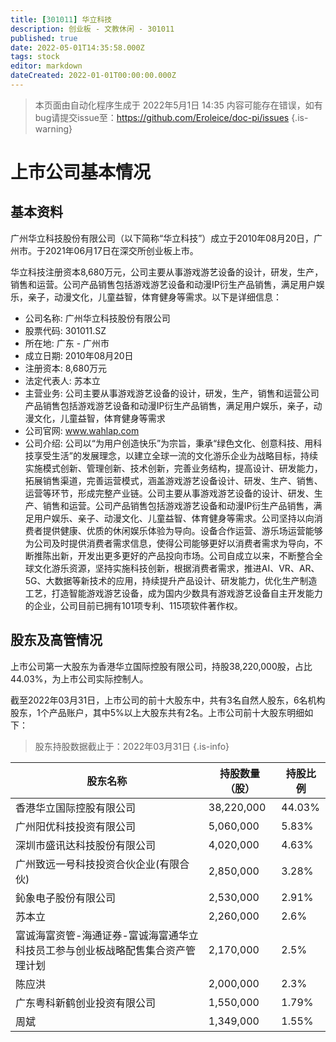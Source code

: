 ```yaml
---
title: [301011] 华立科技
description: 创业板 - 文教休闲 - 301011
published: true
date: 2022-05-01T14:35:58.000Z
tags: stock
editor: markdown
dateCreated: 2022-01-01T00:00:00.000Z
---
```


> 本页面由自动化程序生成于 2022年5月1日 14:35
> 内容可能存在错误，如有bug请提交issue至：https://github.com/Eroleice/doc-pi/issues
{.is-warning}

# 上市公司基本情况

## 基本资料

广州华立科技股份有限公司（以下简称“华立科技”）成立于2010年08月20日，广州市。于2021年06月17日在深交所创业板上市。

华立科技注册资本8,680万元，公司主要从事游戏游艺设备的设计，研发，生产，销售和运营。公司产品销售包括游戏游艺设备和动漫IP衍生产品销售，满足用户娱乐，亲子，动漫文化，儿童益智，体育健身等需求。以下是详细信息：

- 公司名称: 广州华立科技股份有限公司
- 股票代码: 301011.SZ
- 所在地: 广东 - 广州市
- 成立日期: 2010年08月20日
- 注册资本: 8,680万元
- 法定代表人: 苏本立
- 主营业务: 公司主要从事游戏游艺设备的设计，研发，生产，销售和运营公司产品销售包括游戏游艺设备和动漫IP衍生产品销售，满足用户娱乐，亲子，动漫文化，儿童益智，体育健身等需求
- 公司官网: www.wahlap.com
- 公司介绍: 公司以“为用户创造快乐”为宗旨，秉承“绿色文化、创意科技、用科技享受生活”的发展理念，以建立全球一流的文化游乐企业为战略目标，持续实施模式创新、管理创新、技术创新，完善业务结构，提高设计、研发能力，拓展销售渠道，完善运营模式，涵盖游戏游艺设备设计、研发、生产、销售、运营等环节，形成完整产业链。公司主要从事游戏游艺设备的设计、研发、生产、销售和运营。公司产品销售包括游戏游艺设备和动漫IP衍生产品销售，满足用户娱乐、亲子、动漫文化、儿童益智、体育健身等需求。公司坚持以向消费者提供健康、优质的休闲娱乐体验为导向。设备合作运营、游乐场运营能够为公司及时提供消费者需求信息，使得公司能够更好以消费者需求为导向，不断推陈出新，开发出更多更好的产品投向市场。公司自成立以来，不断整合全球文化游乐资源，坚持实施科技创新，根据消费者需求，推进AI、VR、AR、5G、大数据等新技术的应用，持续提升产品设计、研发能力，优化生产制造工艺，打造智能游戏游艺设备，成为国内少数具有游戏游艺设备自主开发能力的企业，公司目前已拥有101项专利、115项软件著作权。


## 股东及高管情况

上市公司第一大股东为香港华立国际控股有限公司，持股38,220,000股，占比44.03%，为上市公司实际控制人。

截至2022年03月31日，上市公司的前十大股东中，共有3名自然人股东，6名机构股东，1个产品账户，其中5%以上大股东共有2名。上市公司前十大股东明细如下：

> 股东持股数据截止于：2022年03月31日
{.is-info}

| 股东名称 | 持股数量（股） | 持股比例 |
| --- | --- | --- |
| 香港华立国际控股有限公司 | 38,220,000 | 44.03% |
| 广州阳优科技投资有限公司 | 5,060,000 | 5.83% |
| 深圳市盛讯达科技股份有限公司 | 4,020,000 | 4.63% |
| 广州致远一号科技投资合伙企业(有限合伙) | 2,850,000 | 3.28% |
| 鈊象电子股份有限公司 | 2,530,000 | 2.91% |
| 苏本立 | 2,260,000 | 2.6% |
| 富诚海富资管-海通证券-富诚海富通华立科技员工参与创业板战略配售集合资产管理计划 | 2,170,000 | 2.5% |
| 陈应洪 | 2,000,000 | 2.3% |
| 广东粤科新鹤创业投资有限公司 | 1,550,000 | 1.79% |
| 周斌 | 1,349,000 | 1.55% |




